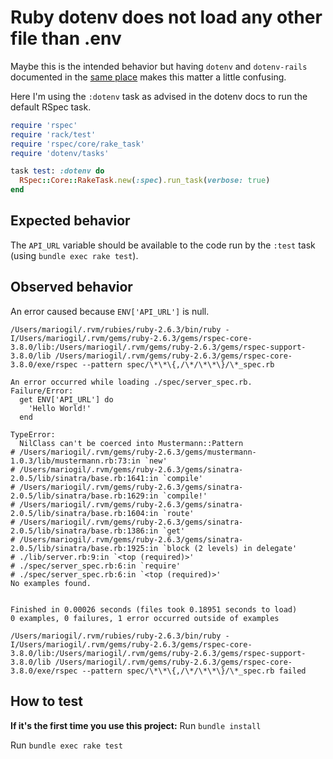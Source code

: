 # Ruby dotenv does not load any other file than .env
Maybe this is the intended behavior but having `dotenv` and `dotenv-rails` documented
in the [same place](https://github.com/bkeepers/dotenv) makes this matter a little confusing.

Here I'm using the `:dotenv` task as advised in the dotenv docs to run the default RSpec
task.

```ruby
require 'rspec'
require 'rack/test'
require 'rspec/core/rake_task'
require 'dotenv/tasks'

task test: :dotenv do
  RSpec::Core::RakeTask.new(:spec).run_task(verbose: true)
end
```

## Expected behavior
The `API_URL` variable should be available to the code run by the `:test` task
(using `bundle exec rake test`).

## Observed behavior
An error caused because `ENV['API_URL']` is null.

```
/Users/mariogil/.rvm/rubies/ruby-2.6.3/bin/ruby -I/Users/mariogil/.rvm/gems/ruby-2.6.3/gems/rspec-core-3.8.0/lib:/Users/mariogil/.rvm/gems/ruby-2.6.3/gems/rspec-support-3.8.0/lib /Users/mariogil/.rvm/gems/ruby-2.6.3/gems/rspec-core-3.8.0/exe/rspec --pattern spec/\*\*\{,/\*/\*\*\}/\*_spec.rb

An error occurred while loading ./spec/server_spec.rb.
Failure/Error:
  get ENV['API_URL'] do
    'Hello World!'
  end

TypeError:
  NilClass can't be coerced into Mustermann::Pattern
# /Users/mariogil/.rvm/gems/ruby-2.6.3/gems/mustermann-1.0.3/lib/mustermann.rb:73:in `new'
# /Users/mariogil/.rvm/gems/ruby-2.6.3/gems/sinatra-2.0.5/lib/sinatra/base.rb:1641:in `compile'
# /Users/mariogil/.rvm/gems/ruby-2.6.3/gems/sinatra-2.0.5/lib/sinatra/base.rb:1629:in `compile!'
# /Users/mariogil/.rvm/gems/ruby-2.6.3/gems/sinatra-2.0.5/lib/sinatra/base.rb:1604:in `route'
# /Users/mariogil/.rvm/gems/ruby-2.6.3/gems/sinatra-2.0.5/lib/sinatra/base.rb:1386:in `get'
# /Users/mariogil/.rvm/gems/ruby-2.6.3/gems/sinatra-2.0.5/lib/sinatra/base.rb:1925:in `block (2 levels) in delegate'
# ./lib/server.rb:9:in `<top (required)>'
# ./spec/server_spec.rb:6:in `require'
# ./spec/server_spec.rb:6:in `<top (required)>'
No examples found.


Finished in 0.00026 seconds (files took 0.18951 seconds to load)
0 examples, 0 failures, 1 error occurred outside of examples

/Users/mariogil/.rvm/rubies/ruby-2.6.3/bin/ruby -I/Users/mariogil/.rvm/gems/ruby-2.6.3/gems/rspec-core-3.8.0/lib:/Users/mariogil/.rvm/gems/ruby-2.6.3/gems/rspec-support-3.8.0/lib /Users/mariogil/.rvm/gems/ruby-2.6.3/gems/rspec-core-3.8.0/exe/rspec --pattern spec/\*\*\{,/\*/\*\*\}/\*_spec.rb failed
```

## How to test
**If it's the first time you use this project:** Run `bundle install`

Run `bundle exec rake test`